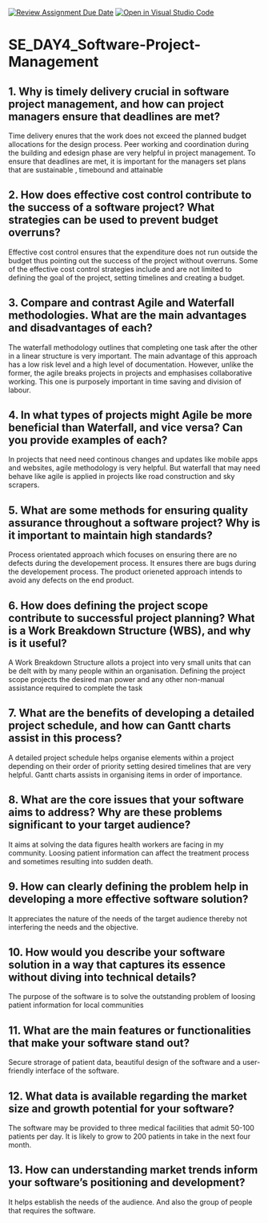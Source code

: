 [![Review Assignment Due Date](https://classroom.github.com/assets/deadline-readme-button-22041afd0340ce965d47ae6ef1cefeee28c7c493a6346c4f15d667ab976d596c.svg)](https://classroom.github.com/a/9pw6JKcu)
[![Open in Visual Studio Code](https://classroom.github.com/assets/open-in-vscode-2e0aaae1b6195c2367325f4f02e2d04e9abb55f0b24a779b69b11b9e10269abc.svg)](https://classroom.github.com/online_ide?assignment_repo_id=18482618&assignment_repo_type=AssignmentRepo)
# SE_DAY4_Software-Project-Management
## 1. Why is timely delivery crucial in software project management, and how can project managers ensure that deadlines are met?
Time delivery enures that the work does not exceed the planned budget allocations for the design process. Peer working and coordination during the building and edesign phase are very helpful in project management. To ensure that deadlines are met, it is important for the managers set plans that are sustainable , timebound and attainable

## 2. How does effective cost control contribute to the success of a software project? What strategies can be used to prevent budget overruns?
Effective cost control ensures that the expenditure does not run outside the budget thus pointing out the success of the project without overruns. Some of the effective cost control strategies include and are not limited to defining the goal of the project, setting timelines and creating a budget.

## 3. Compare and contrast Agile and Waterfall methodologies. What are the main advantages and disadvantages of each?
The waterfall methodology outlines that completing one task after the other in a linear structure is very important. The main advantage of this approach has a low risk level and a high level of documentation. However, unlike the former, the agile breaks projects in projects and emphasises collaborative working. This one is purposely important in time saving and division of labour.

## 4. In what types of projects might Agile be more beneficial than Waterfall, and vice versa? Can you provide examples of each?
In projects that need need continous changes and updates like mobile apps and websites, agile methodology is very helpful. But waterfall that may need behave like agile is applied in projects like road construction and sky scrapers.

## 5. What are some methods for ensuring quality assurance throughout a software project? Why is it important to maintain high standards?
Process orientated approach which focuses on ensuring there are no defects during the developement process. It ensures there are bugs during the developement process. The product orieneted approach intends to avoid any defects on the end product.

## 6. How does defining the project scope contribute to successful project planning? What is a Work Breakdown Structure (WBS), and why is it useful?
A Work Breakdown Structure allots a project into very small units that can be delt with by many people within an organisation. Defining the project scope projects the desired man power and any other non-manual assistance required to complete the task

## 7. What are the benefits of developing a detailed project schedule, and how can Gantt charts assist in this process?
A detailed project schedule helps organise elements within a project depending on their order of priority setting desired timelines that are very helpful. Gantt charts assists in organising items in order of importance.

## 8. What are the core issues that your software aims to address? Why are these problems significant to your target audience?
It aims at solving the data figures health workers are facing in my community. Loosing patient information can affect the treatment process and sometimes resulting into sudden death.

## 9. How can clearly defining the problem help in developing a more effective software solution?
It appreciates the nature of the needs of the target audience thereby not interfering the needs and the objective.

## 10. How would you describe your software solution in a way that captures its essence without diving into technical details?
The purpose of the software is to solve the outstanding problem of loosing patient information for local communities

## 11. What are the main features or functionalities that make your software stand out?
Secure strorage of patient data, beautiful design of the software and a user-friendly interface of the software.

## 12. What data is available regarding the market size and growth potential for your software?
The software may be provided to three medical facilities that admit 50-100 patients per day. It is likely to grow to 200 patients in take in the next four month.

## 13. How can understanding market trends inform your software’s positioning and development?
It helps establish the needs of the audience. And also the group of people that requires the software.

